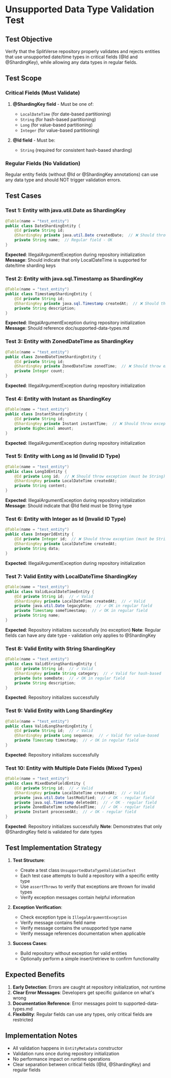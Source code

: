 # Unsupported Data Type Validation Test

## Test Objective
Verify that the SplitVerse repository properly validates and rejects entities that use unsupported date/time types in critical fields (@Id and @ShardingKey), while allowing any data types in regular fields.

## Test Scope

### Critical Fields (Must Validate)
1. **@ShardingKey field** - Must be one of:
   - `LocalDateTime` (for date-based partitioning)
   - `String` (for hash-based partitioning)
   - `Long` (for value-based partitioning)
   - `Integer` (for value-based partitioning)

2. **@Id field** - Must be:
   - `String` (required for consistent hash-based sharding)

### Regular Fields (No Validation)
Regular entity fields (without @Id or @ShardingKey annotations) can use any data type and should NOT trigger validation errors.

## Test Cases

### Test 1: Entity with java.util.Date as ShardingKey
```java
@Table(name = "test_entity")
public class DateShardingEntity {
    @Id private String id;
    @ShardingKey private java.util.Date createdDate;  // ❌ Should throw exception
    private String name;  // Regular field - OK
}
```
**Expected**: IllegalArgumentException during repository initialization
**Message**: Should indicate that only LocalDateTime is supported for date/time sharding keys

### Test 2: Entity with java.sql.Timestamp as ShardingKey
```java
@Table(name = "test_entity")
public class TimestampShardingEntity {
    @Id private String id;
    @ShardingKey private java.sql.Timestamp createdAt;  // ❌ Should throw exception
    private String description;
}
```
**Expected**: IllegalArgumentException during repository initialization
**Message**: Should reference doc/supported-data-types.md

### Test 3: Entity with ZonedDateTime as ShardingKey
```java
@Table(name = "test_entity")
public class ZonedDateTimeShardingEntity {
    @Id private String id;
    @ShardingKey private ZonedDateTime zonedTime;  // ❌ Should throw exception
    private Integer count;
}
```
**Expected**: IllegalArgumentException during repository initialization

### Test 4: Entity with Instant as ShardingKey
```java
@Table(name = "test_entity")
public class InstantShardingEntity {
    @Id private String id;
    @ShardingKey private Instant instantTime;  // ❌ Should throw exception
    private BigDecimal amount;
}
```
**Expected**: IllegalArgumentException during repository initialization

### Test 5: Entity with Long as Id (Invalid ID Type)
```java
@Table(name = "test_entity")
public class LongIdEntity {
    @Id private Long id;  // ❌ Should throw exception (must be String)
    @ShardingKey private LocalDateTime createdAt;
    private String content;
}
```
**Expected**: IllegalArgumentException during repository initialization
**Message**: Should indicate that @Id field must be String type

### Test 6: Entity with Integer as Id (Invalid ID Type)
```java
@Table(name = "test_entity")
public class IntegerIdEntity {
    @Id private Integer id;  // ❌ Should throw exception (must be String)
    @ShardingKey private LocalDateTime createdAt;
    private String data;
}
```
**Expected**: IllegalArgumentException during repository initialization

### Test 7: Valid Entity with LocalDateTime ShardingKey
```java
@Table(name = "test_entity")
public class ValidLocalDateTimeEntity {
    @Id private String id;  // ✓ Valid
    @ShardingKey private LocalDateTime createdAt;  // ✓ Valid
    private java.util.Date legacyDate;  // ✓ OK in regular field
    private Timestamp someTimestamp;  // ✓ OK in regular field
    private String name;
}
```
**Expected**: Repository initializes successfully (no exception)
**Note**: Regular fields can have any date type - validation only applies to @ShardingKey

### Test 8: Valid Entity with String ShardingKey
```java
@Table(name = "test_entity")
public class ValidStringShardingEntity {
    @Id private String id;  // ✓ Valid
    @ShardingKey private String category;  // ✓ Valid for hash-based
    private Date someDate;  // ✓ OK in regular field
    private String description;
}
```
**Expected**: Repository initializes successfully

### Test 9: Valid Entity with Long ShardingKey
```java
@Table(name = "test_entity")
public class ValidLongShardingEntity {
    @Id private String id;  // ✓ Valid
    @ShardingKey private Long sequence;  // ✓ Valid for value-based
    private Timestamp timestamp;  // ✓ OK in regular field
}
```
**Expected**: Repository initializes successfully

### Test 10: Entity with Multiple Date Fields (Mixed Types)
```java
@Table(name = "test_entity")
public class MixedDateFieldEntity {
    @Id private String id;  // ✓ Valid
    @ShardingKey private LocalDateTime createdAt;  // ✓ Valid
    private java.util.Date lastModified;  // ✓ OK - regular field
    private java.sql.Timestamp deletedAt;  // ✓ OK - regular field
    private ZonedDateTime scheduledTime;  // ✓ OK - regular field
    private Instant processedAt;  // ✓ OK - regular field
}
```
**Expected**: Repository initializes successfully
**Note**: Demonstrates that only @ShardingKey field is validated for date types

## Test Implementation Strategy

1. **Test Structure**:
   - Create a test class `UnsupportedDataTypeValidationTest`
   - Each test case attempts to build a repository with a specific entity type
   - Use `assertThrows` to verify that exceptions are thrown for invalid types
   - Verify exception messages contain helpful information

2. **Exception Verification**:
   - Check exception type is `IllegalArgumentException`
   - Verify message contains field name
   - Verify message contains the unsupported type name
   - Verify message references documentation when applicable

3. **Success Cases**:
   - Build repository without exception for valid entities
   - Optionally perform a simple insert/retrieve to confirm functionality

## Expected Benefits

1. **Early Detection**: Errors are caught at repository initialization, not runtime
2. **Clear Error Messages**: Developers get specific guidance on what's wrong
3. **Documentation Reference**: Error messages point to supported-data-types.md
4. **Flexibility**: Regular fields can use any types, only critical fields are restricted

## Implementation Notes

- All validation happens in `EntityMetadata` constructor
- Validation runs once during repository initialization
- No performance impact on runtime operations
- Clear separation between critical fields (@Id, @ShardingKey) and regular fields